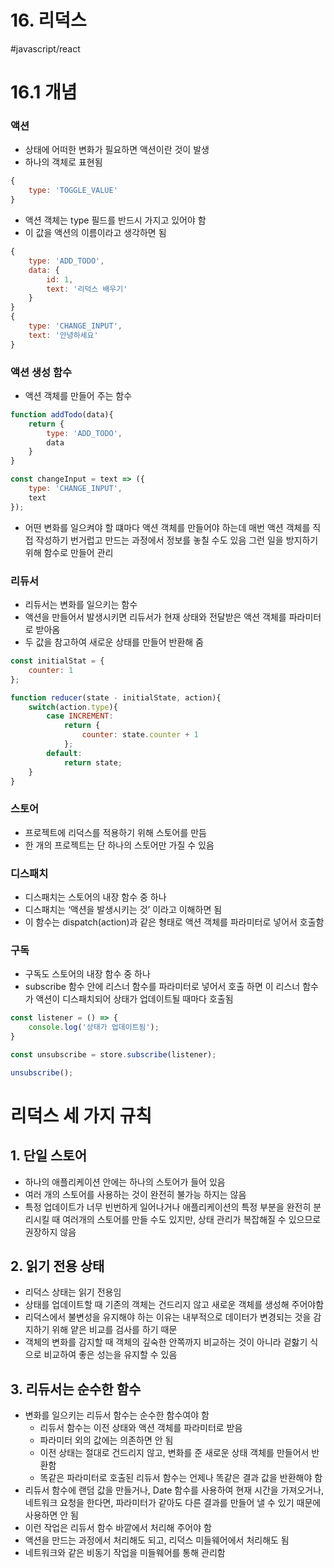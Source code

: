 # 16. 리덕스
#javascript/react

# 16.1 개념
### 액션
* 상태에 어떠한 변화가 필요하면 액션이란 것이 발생
* 하나의 객체로 표현됨
```js
{
	type: 'TOGGLE_VALUE'
}
```
* 액션 객체는 type 필드를 반드시 가지고 있어야 함
* 이 값을 액션의 이름이라고 생각하면 됨
```js
{
	type: 'ADD_TODO',
	data: {
		id: 1,
		text: '리덕스 배우기'
	}
}
{
	type: 'CHANGE_INPUT',
	text: '안녕하세요'
}
```

### 액션 생성 함수
* 액션 객체를 만들어 주는 함수
```js
function addTodo(data){
	return {
		type: 'ADD_TODO',
		data
	}
}

const changeInput = text => ({
	type: 'CHANGE_INPUT',
	text
});
```
* 어떤 변화를 일으켜야 할 떄마다 액션 객체를 만들어야 하는데 매번 액션 객체를 직접 작성하기 번거럽고 만드는 과정에서 정보를 놓칠 수도 있음 그런 일을 방지하기 위해 함수로 만들어 관리

### 리듀서
* 리듀서는 변화를 일으키는 함수
* 액션을 만들어서 발생시키면 리듀서가 현재 상태와 전달받은 액션 객체를 파라미터로 받아옴
* 두 값을 참고하여 새로운 상태를 만들어 반환해 줌
```js
const initialStat = {
	counter: 1
};

function reducer(state - initialState, action){
	switch(action.type){
		case INCREMENT:
			return {
				counter: state.counter + 1
			};
		default:
			return state;
	}
}
```

### 스토어
* 프로젝트에 리덕스를 적용하기 위해 스토어를 만듬
* 한 개의 프로젝트는 단 하나의 스토어만 가질 수 있음

### 디스패치
* 디스패치는 스토어의 내장 함수 중 하나
* 디스패치는 ‘액션을 발생시키는 것’ 이라고 이해하면 됨
* 이 함수는 dispatch(action)과 같은 형태로 액션 객체를 파라미터로 넣어서 호출함

### 구독
* 구독도 스토어의 내장 함수 중 하나
* subscribe 함수 안에 리스너 함수를 파라미터로 넣어서 호출 하면 이 리스너 함수가 액션이 디스패치되어 상태가 업데이트될 때마다 호출됨
```js
const listener = () => {
	console.log('상태가 업데이트됨');
}

const unsubscribe = store.subscribe(listener);

unsubscribe();
```

# 리덕스 세 가지 규칙
## 1. 단일 스토어
* 하나의 애플리케이션 안에는 하나의 스토어가 들어 있음
* 여러 개의 스토어를 사용하는 것이 완전히 불가능 하지는 않음
* 특정 업데이트가 너무 빈번하게 일어나거나 애플리케이션의 특정 부분을 완전히 분리시킬 때 여러개의 스토어를 만들 수도 있지만, 상태 관리가 복잡해질 수 있으므로 권장하지 않음

## 2. 읽기 전용 상태
* 리덕스 상태는 읽기 전용임
* 상태를 업데이트할 때 기존의 객체는 건드리지 않고 새로운 객체를 생성해 주어야함
* 리덕스에서 불변성을 유지해야 하는 이유는 내부적으로 데이터가 변경되는 것을 감지하기 위해 얕은 비교를 검사를 하기 때문
* 객체의 변화를 감지할 때 객체의 깊숙한 안쪽까지 비교하는 것이 아니라 겉핧기 식으로 비교하여 좋은 성는을 유지할 수 있음

## 3. 리듀서는 순수한 함수
* 변화를 일으키는 리듀서 함수는 순수한 함수여야 함
	* 리듀서 함수는 이전 상태와 액션 객체를 파라미터로 받음
	* 파라미터 외의 값에는 의존하면 안 됨
	* 이전 상태는 절대로 건드리지 않고, 변화를 준 새로운 상태 객체를 만들어서 반환함
	* 똑같은 파라미터로 호출된 리듀서 함수는 언제나 똑같은 결과 값을 반환해야 함
* 리듀서 함수에 랜덤 값을 만들거나, Date 함수를 사용하여 현재 시간을 가져오거나, 네트워크 요청을 한다면, 파라미터가 같아도 다른 결과를 만들어 낼 수 있기 때문에 사용하면 안 됨
* 이런 작업은 리듀서 함수 바깥에서 처리해 주어야 함
* 액션을 만드는 과정에서 처리해도 되고, 리덕스 미들웨어에서 처리해도 됨
* 네트워크와 같은 비동기 작업을 미들웨어를 통해 관리함
